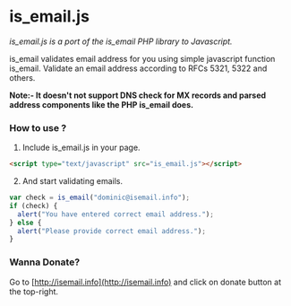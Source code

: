 is_email.js
===========

_is_email.js is a port of the is_email PHP library to Javascript._

is_email validates email address for you using simple javascript function is_email. Validate an email address according to RFCs 5321, 5322 and others.

**Note:- It doesn't not support DNS check for MX records and parsed address components like the PHP is_email does.**


### How to use ?

1. Include is_email.js in your page.
``` html
<script type="text/javascript" src="is_email.js"></script>
```

2. And start validating emails.
``` js
var check = is_email("dominic@isemail.info");
if (check) {
  alert("You have entered correct email address.");
} else {
  alert("Please provide correct email address.");
}
```

### Wanna Donate?

Go to [http://isemail.info](http://isemail.info) and click on donate button at the top-right.
